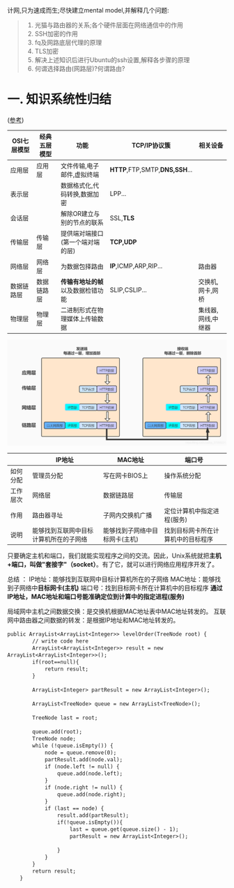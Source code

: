 计网,只为速成而生;尽快建立mental model,并解释几个问题:

> 1. 光猫与路由器的关系;各个硬件层面在网络通信中的作用
> 2. SSH加密的作用
> 3. fq及网路底层代理的原理
> 4. TLS加密
> 5. 解决上述知识后进行Ubuntu的ssh设置,解释各步骤的原理
> 6. 何谓选择路由(网路层)?何谓路由?

# 一. 知识系统性归结

([参考](https://blog.csdn.net/qq_27096221/article/details/105599444))

| OSI七层模型 | 经典五层模型 | 功能                               | TCP/IP协议簇                     | 相关设备           |
| ----------- | ------------ | ---------------------------------- | -------------------------------- | ------------------ |
| 应用层      | 应用层       | 文件传输,电子邮件,虚拟终端         | **HTTP**,FTP,SMTP,**DNS,SSH**... |                    |
| 表示层      |              | 数据格式化,代码转换,数据加密       | LPP...                           |                    |
| 会话层      |              | 解除OR建立与别的节点的联系         | SSL,**TLS**                      |                    |
| 传输层      | 传输层       | 提供端对端接口(第一个端对端的层)   | **TCP,UDP**                      |                    |
| 网络层      | 网络层       | 为数据包择路由                     | **IP**,ICMP,ARP,RIP...           | 路由器             |
| 数据链路层  | 数据链路层   | **传输有地址的帧**以及数据检错功能 | SLIP,CSLIP...                    | 交换机,网卡,网桥   |
| 物理层      | 物理层       | 二进制形式在物理媒体上传输数据     |                                  | 集线器,网线,中继器 |

![在这里插入图片描述](计算机网路速成.assets/watermark,type_ZmFuZ3poZW5naGVpdGk,shadow_10,text_aHR0cHM6Ly9ibG9nLmNzZG4ubmV0L3FxXzI3MDk2MjIx,size_16,color_FFFFFF,t_70.png)





|          | IP地址                                 | MAC地址                        | 端口号                             |
| -------- | -------------------------------------- | ------------------------------ | ---------------------------------- |
| 如何分配 | 管理员分配                             | 写在网卡BIOS上                 | 操作系统分配                       |
| 工作层次 | 网络层                                 | 数据链路层                     | 传输层                             |
| 作用     | 路由器寻址                             | 子网内交换机广播               | 定位计算机中指定进程(服务)         |
| 说明     | 能够找到互联网中目标计算机所在的子网络 | 能够找到子网络中目标网卡(主机) | 找到目标网卡所在计算机中的目标程序 |

只要确定主机和端口，我们就能实现程序之间的交流。因此，Unix系统就把**主机+端口，叫做"套接字"（socket）**。有了它，就可以进行网络应用程序开发了。

总结 ：
IP地址：能够找到互联网中目标计算机所在的子网络
MAC地址：能够找到子网络中**目标网卡(主机)**
端口号：找到目标网卡所在计算机中的目标程序
**通过IP地址，MAC地址和端口号能准确定位到计算中的指定进程(服务)**

局域网中主机之间数据交换：是交换机根据MAC地址表中MAC地址转发的。
互联网中路由器之间数据的转发：是根据IP地址和MAC地址转发的。





`````
public ArrayList<ArrayList<Integer>> levelOrder(TreeNode root) {
        // write code here
        ArrayList<ArrayList<Integer>> result = new ArrayList<ArrayList<Integer>>();
        if(root==null){
            return result;
        }
    
        ArrayList<Integer> partResult = new ArrayList<Integer>();

        ArrayList<TreeNode> queue = new ArrayList<TreeNode>();

        TreeNode last = root;

        queue.add(root);
        TreeNode node;
        while (!queue.isEmpty()) {
            node = queue.remove(0);
            partResult.add(node.val);
            if (node.left != null) {
                queue.add(node.left);
            }
            if (node.right != null) {
                queue.add(node.right);
            }
            if (last == node) {
                result.add(partResult);
                if(!queue.isEmpty()){
                    last = queue.get(queue.size() - 1);
                    partResult = new ArrayList<Integer>();
                    
                }
            }
        }
        return result;
    }
`````


